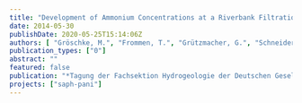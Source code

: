 ```yaml
---
title: "Development of Ammonium Concentrations at a Riverbank Filtration Site in Delhi (India) – Water-Sediment Interactions from Infiltration to Production"
date: 2014-05-30
publishDate: 2020-05-25T15:14:06Z
authors: [ "Gröschke, M.", "Frommen, T.", "Grützmacher, G.", "Schneider, M." ]
publication_types: ["0"]
abstract: ""
featured: false
publication: "*Tagung der Fachsektion Hydrogeologie der Deutschen Gesellschaft für Geowissenschaften 29-31 May 2014*"
projects: ["saph-pani"]
---
```


